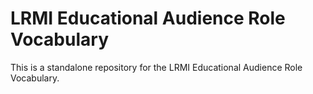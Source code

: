 # LRMI Educational Audience Role Vocabulary

This is a standalone repository for the LRMI Educational Audience Role Vocabulary. 

